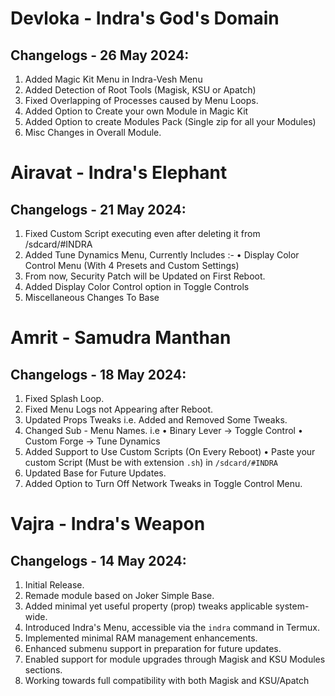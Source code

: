 # Devloka - Indra's God's Domain
## Changelogs - 26 May 2024:
1. Added Magic Kit Menu in Indra-Vesh Menu
2. Added Detection of Root Tools (Magisk, KSU or Apatch)
3. Fixed Overlapping of Processes caused by Menu Loops.
4. Added Option to Create your own Module in Magic Kit 
5. Added Option to create Modules Pack (Single zip for all your Modules)
6. Misc Changes in Overall Module.

# Airavat - Indra's Elephant
## Changelogs - 21 May 2024:
1. Fixed Custom Script executing even after deleting it from /sdcard/#INDRA
2. Added Tune Dynamics Menu, Currently Includes :-
 • Display Color Control Menu (With 4 Presets and Custom Settings)
3. From now, Security Patch will be Updated on First Reboot.
4. Added Display Color Control option in Toggle Controls
5. Miscellaneous Changes To Base

# Amrit - Samudra Manthan 
## Changelogs - 18 May 2024:
1. Fixed Splash Loop.
2. Fixed Menu Logs not Appearing after Reboot.
3. Updated Props Tweaks i.e. Added and Removed Some Tweaks.
4. Changed Sub - Menu Names. i.e
 • Binary Lever -> Toggle Control
 • Custom Forge -> Tune Dynamics
5. Added Support to Use Custom Scripts (On Every Reboot)
 • Paste your custom Script (Must be with extension ```.sh```) in ```/sdcard/#INDRA```
6. Updated Base for Future Updates.
7. Added Option to Turn Off Network Tweaks in Toggle Control Menu.

# Vajra - Indra's Weapon 
## Changelogs - 14 May 2024:
1. Initial Release.
2. Remade module based on Joker Simple Base.
3. Added minimal yet useful property (prop) tweaks applicable system-wide.
4. Introduced Indra's Menu, accessible via the ```indra``` command in Termux.
5. Implemented minimal RAM management enhancements.
6. Enhanced submenu support in preparation for future updates.
7. Enabled support for module upgrades through Magisk and KSU Modules sections.
8. Working towards full compatibility with both Magisk and KSU/Apatch
